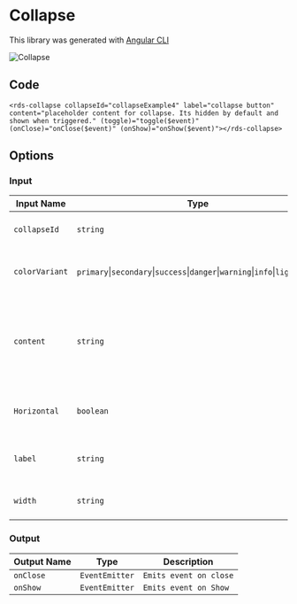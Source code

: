 # Collapse

This library was generated with [Angular CLI](https://github.com/angular/angular-cli)
<p align="left">
<img src="../../assets/Collapse.png" alt="Collapse"/>
<p/>

## Code

`<rds-collapse
  collapseId="collapseExample4"
  label="collapse button"
  content="placeholder content for collapse. Its hidden by default and shown when triggered."
  (toggle)="toggle($event)"
  (onClose)="onClose($event)"
  (onShow)="onShow($event)"></rds-collapse>`
  
## Options
### Input
<!-- prettier-ignore -->
| Input Name                  | Type                             |Example| Description                                                                  |
| --------------------------- | -------------------------------- |------------| ---------------------------------------------------------------------------- |
| `collapseId`                   |  `string`                    |"collapseExample"     | Specify id of the collapse|
| `colorVariant`                | `primary`\|`secondary`\|`success`\|`danger`\|`warning`\|`info`\|`light`\|`dark`|"danger"|For specifing the type of the alert    |
| `content`                | `string`                           |"This is some placeholder content for a horizontal collapse. Its hidden by default and shown when triggered."    |For Adding content to collapse |
| `Horizontal`           | `boolean`                          | "false"   |Used for opening the collapse horizontally |
| `label`                   |  `string`                    |"Collapse Button"     | Specify label for the collapsing button|
| `width`                   |  `string`                     |"300px"    | Specify width of the collapse|


### Output
| Output Name                 | Type          | Description                     |      
| --------------------------- | --------------|------------------|
| `onClose`                 |  `EventEmitter`  | `Emits event on close`  |
| `onShow`                 |  `EventEmitter`  | `Emits event on Show`  |
